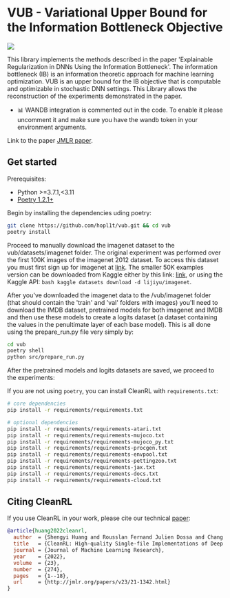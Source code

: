 # VUB - Variational Upper Bound for the Information Bottleneck Objective


[<img src="https://img.shields.io/badge/license-MIT-blue">](https://github.com/vwxyzjn/cleanrl)



This library implements the methods described in the paper 'Explainable Regularization in DNNs Using the Information Bottleneck'.
The information bottleneck (IB) is an information theoretic approach for machine learning optimization. VUB is an upper bound for the IB objective that is computable and optimizable in stochastic DNN settings. This Library allows the reconstruction of the experiments demonstrated in the paper.

* 📊 WANDB integration is commented out in the code. To enable it please uncomment it and make sure you have the wandb token in your environment arguments.


Link to the paper [JMLR paper](https://add_link).


## Get started

Prerequisites:
* Python >=3.7.1,<3.11
* [Poetry 1.2.1+](https://python-poetry.org)

Begin by installing the dependencies uding poetry:

```bash
git clone https://github.com/hopl1t/vub.git && cd vub
poetry install
```

Proceed to manually download the imagenet dataset to the vub/datasets/imagenet folder. The original experiment was performed over the first 100K images of the imagenet 2012 dataset. To access this dataset you must first sign up for imagenet at [link](https://www.image-net.org/signup.php).
The smaller 50K examples version can be downloaded from Kaggle either by this link: [link](https://www.kaggle.com/datasets/lijiyu/imagenet), or using the Kaggle API: `bash kaggle datasets download -d lijiyu/imagenet`.

After you've downloaded the imagenet data to the /vub/imagenet folder (that should contain the 'train' and 'val' folders with images) you'll need to download the IMDB dataset, pretrained models for both imagenet and IMDB and then use these models to create a logits dataset (a dataset containing the values in the penultimate layer of each base model). This is all done using the prepare_run.py file very simply by:

```bash
cd vub
poetry shell
python src/prepare_run.py
```

After the pretrained models and logits datasets are saved, we proceed to the experiments:

If you are not using `poetry`, you can install CleanRL with `requirements.txt`:

```bash
# core dependencies
pip install -r requirements/requirements.txt

# optional dependencies
pip install -r requirements/requirements-atari.txt
pip install -r requirements/requirements-mujoco.txt
pip install -r requirements/requirements-mujoco_py.txt
pip install -r requirements/requirements-procgen.txt
pip install -r requirements/requirements-envpool.txt
pip install -r requirements/requirements-pettingzoo.txt
pip install -r requirements/requirements-jax.txt
pip install -r requirements/requirements-docs.txt
pip install -r requirements/requirements-cloud.txt
```




## Citing CleanRL

If you use CleanRL in your work, please cite our technical [paper](https://www.jmlr.org/papers/v23/21-1342.html):

```bibtex
@article{huang2022cleanrl,
  author  = {Shengyi Huang and Rousslan Fernand Julien Dossa and Chang Ye and Jeff Braga and Dipam Chakraborty and Kinal Mehta and João G.M. Araújo},
  title   = {CleanRL: High-quality Single-file Implementations of Deep Reinforcement Learning Algorithms},
  journal = {Journal of Machine Learning Research},
  year    = {2022},
  volume  = {23},
  number  = {274},
  pages   = {1--18},
  url     = {http://jmlr.org/papers/v23/21-1342.html}
}
```